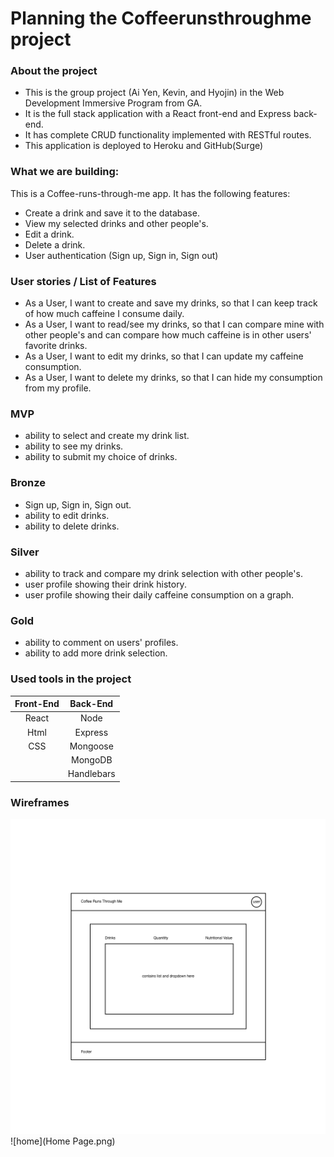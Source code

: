 # Planning the Coffeerunsthroughme project

### About the project

* This is the group project (Ai Yen, Kevin, and Hyojin) in the Web Development Immersive Program from GA.
* It is the full stack application with a React front-end and Express back-end.
* It has complete CRUD functionality implemented with RESTful routes.
* This application is deployed to Heroku and GitHub(Surge)

### What we are building:

This is a Coffee-runs-through-me app. It has the following features:

* Create a drink and save it to the database.
* View my selected drinks and other people's.
* Edit a drink.
* Delete a drink.
* User authentication (Sign up, Sign in, Sign out)

### User stories / List of Features

* As a User, I want to create and save my drinks, so that I can keep track of how much caffeine I consume daily.
* As a User, I want to read/see my drinks, so that I can compare mine with other people's and can compare how much caffeine is in other users' favorite drinks.
* As a User, I want to edit my drinks, so that I can update my caffeine consumption.
* As a User, I want to delete my drinks, so that I can hide my consumption from my profile.

### MVP

* ability to select and create my drink list.
* ability to see my drinks.
* ability to submit my choice of drinks.

### Bronze

* Sign up, Sign in, Sign out.
* ability to edit drinks.
* ability to delete drinks.

### Silver

* ability to track and compare my drink selection with other people's.
* user profile showing their drink history.
* user profile showing their daily caffeine consumption on a graph.

### Gold

* ability to comment on users' profiles.
* ability to add more drink selection.

### Used tools in the project

| Front-End |  Back-End  |
| :-------: | :--------: |
|   React   |    Node    |
|   Html    |  Express   |
|    CSS    |  Mongoose  |
|           |  MongoDB   |
|           | Handlebars |

### Wireframes

![main](Main.png)
![home](Home Page.png)
